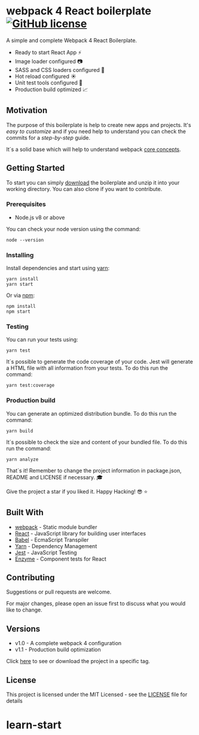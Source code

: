 # webpack 4 React boilerplate [![GitHub license](https://img.shields.io/badge/license-MIT-lime.svg)](https://github.com/FerJSsilva/webpack-4-react-boilerplate/blob/master/LICENSE)

A simple and complete Webpack 4 React Boilerplate.

* Ready to start React App :zap:
* Image loader configured :camera:
* SASS and CSS loaders configured :art:
* Hot reload configured :sunny:
* Unit test tools configured :microscope:
* Production build optimized :chart_with_upwards_trend:

## Motivation

The purpose of this boilerplate is help to create new apps and projects. It's _easy to customize_ and if you need help to understand you can check the commits for a _step-by-step_ guide.

It´s a solid base which will help to understand webpack [core concepts](https://webpack.js.org/concepts/).

## Getting Started

To start you can simply [download](https://github.com/FerJSsilva/webpack-4-react-boilerplate/archive/master.zip) the boilerplate and unzip it into your working directory. You can also clone if you want to contribute.

### Prerequisites

* Node.js v8 or above

You can check your node version using the command:

```CLI
node --version
```

### Installing

Install dependencies and start using [yarn](https://yarnpkg.com):

```CLI
yarn install
yarn start
```

Or via [npm](https://www.npmjs.com/):

```CLI
npm install
npm start
```

### Testing

You can run your tests using:

```CLI
yarn test
```

It´s possible to generate the code coverage of your code. Jest will generate a HTML file with all information from your tests. To do this run the command:

```CLI
yarn test:coverage
```

### Production build

You can generate an optimized distribution bundle. To do this run the command:

```CLI
yarn build
```

It´s possible to check the size and content of your bundled file. To do this run the command:

```CLI
yarn analyze
```

That´s it! Remember to change the project information in package.json, README and LICENSE if necessary. :mortar_board:

Give the project a star if you liked it. Happy Hacking! :sunglasses: :star:

## Built With

* [webpack](https://webpack.js.org/) - Static module bundler
* [React](https://babeljs.io/) - JavaScript library for building user interfaces
* [Babel](https://babeljs.io/) - EcmaScript Transpiler
* [Yarn](https://yarnpkg.com) - Dependency Management
* [Jest](https://jestjs.io/) - JavaScript Testing
* [Enzyme](https://airbnb.io/enzyme/docs/api/) - Component tests for React

## Contributing

Suggestions or pull requests are welcome.

For major changes, please open an issue first to discuss what you would like to change.

## Versions

* v1.0 - A complete webpack 4 configuration
* v1.1 - Production build optimization

Click [here](https://github.com/FerJSsilva/webpack-4-react-boilerplate/tags) to see or download the project in a specific tag.

## License

This project is licensed under the MIT Licensed - see the [LICENSE](LICENSE) file for details
# learn-start
